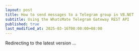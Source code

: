 ```yaml
---
layout: post
title: How to send messages to a Telegram group in VB.NET
subtitle: Using the WhatsMate Telegram Gateway REST API
published: true
last_modified_at: 2025-03-16T00:00:00+08:00
---
```




<script>
    function pageRedirect() {
        window.location.replace("/2022-06-23-send-telegram-group-message-vb/");
    }      
    setTimeout("pageRedirect()", 1000);
</script>

Redirecting to the latest version ...



